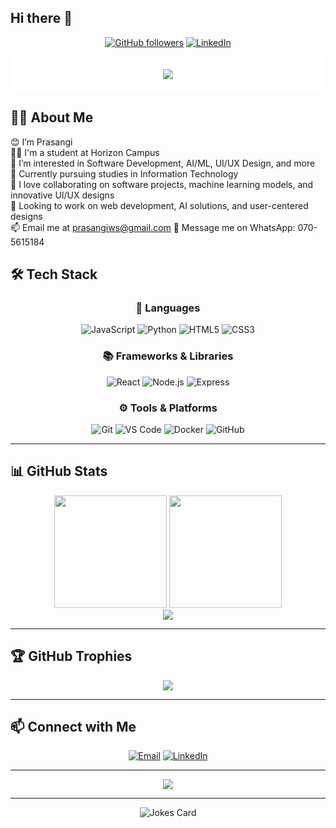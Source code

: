 ## Hi there 👋

<div align="center">
  
[![GitHub followers](https://img.shields.io/github/followers/PrasangiW?style=social)](https://github.com/PrasangiW)
[![LinkedIn](https://img.shields.io/badge/-LinkedIn-blue?style=flat-square&logo=linkedin)](https://www.linkedin.com/in/prasangi-weerasingha/)

</div>

<div align="center" style="background-color: white; padding: 20px; border-radius: 10px;">
  <img src="https://readme-typing-svg.herokuapp.com?font=Fira+Code&duration=4000&weight=900&pause=1000&color=780c3b&background=FFFFFF&center=true&vCenter=true&width=800&lines=HI+I+am+Prasangi;I+am+a+Web+Developer;I+like+Coding+and+Learning+New+Technologies!+💻">
</div>

## 👨‍💻 About Me

😊 I’m Prasangi  
👦🏻 I'm a student at Horizon Campus  
👀 I’m interested in Software Development, AI/ML, UI/UX Design, and more  
🌱 Currently pursuing studies in Information Technology  
🕺 I love collaborating on software projects, machine learning models, and innovative UI/UX designs  
💞 Looking to work on web development, AI solutions, and user-centered designs  
📫 Email me at prasangiws@gmail.com
💬 Message me on WhatsApp: 070-5615184

## 🛠 Tech Stack

<div align="center">

### 🚀 Languages
![JavaScript](https://img.shields.io/badge/-JavaScript-F7DF1E?style=for-the-badge&logo=javascript&logoColor=black)
![Python](https://img.shields.io/badge/-Python-3776AB?style=for-the-badge&logo=python&logoColor=white)
![HTML5](https://img.shields.io/badge/-HTML5-E34F26?style=for-the-badge&logo=html5&logoColor=white)
![CSS3](https://img.shields.io/badge/-CSS3-1572B6?style=for-the-badge&logo=css3&logoColor=white)

### 📚 Frameworks & Libraries
![React](https://img.shields.io/badge/-React-61DAFB?style=for-the-badge&logo=react&logoColor=black)
![Node.js](https://img.shields.io/badge/-Node.js-339933?style=for-the-badge&logo=node.js&logoColor=white)
![Express](https://img.shields.io/badge/-Express-000000?style=for-the-badge&logo=express&logoColor=white)

### ⚙️ Tools & Platforms
![Git](https://img.shields.io/badge/-Git-F05032?style=for-the-badge&logo=git&logoColor=white)
![VS Code](https://img.shields.io/badge/-VS%20Code-007ACC?style=for-the-badge&logo=visual-studio-code&logoColor=white)
![Docker](https://img.shields.io/badge/-Docker-2496ED?style=for-the-badge&logo=docker&logoColor=white)
![GitHub](https://img.shields.io/badge/-GitHub-181717?style=for-the-badge&logo=github&logoColor=white)

</div>

---

## 📊 GitHub Stats

<div align="center">
  <img height="180em" src="https://github-readme-stats.vercel.app/api?username=PrasangiW&show_icons=true&theme=tokyonight&include_all_commits=true&count_private=true&hide=stars" />
  <img height="180em" src="https://github-readme-stats.vercel.app/api/top-langs/?username=PrasangiW&layout=compact&theme=tokyonight" />
</div>

<div align="center">
  <img src="https://streak-stats.demolab.com?user=PrasangiW&theme=tokyonight" />
</div>

---

## 🏆 GitHub Trophies
<div align="center"> 
  <img src="https://github-profile-trophy.vercel.app/?username=PrasangiW&theme=synthwave&no-frame=true&margin-w=15" /> 
</div>

---

## 📫 Connect with Me

<div align="center">
  
[![Email](https://img.shields.io/badge/-Email-D14836?style=for-the-badge&logo=gmail&logoColor=white)](mailto:prasangiws@gmail.com)
[![LinkedIn](https://img.shields.io/badge/-LinkedIn-0077B5?style=for-the-badge&logo=linkedin&logoColor=white)](https://www.linkedin.com/in/prasangi-weerasingha/)

</div>

---

<div align="center">
  <img src="https://komarev.com/ghpvc/?username=PrasangiW&color=blueviolet&style=flat-square&label=Profile+Views" />
</div>

---

<div align="center">
  <img src="https://readme-jokes.vercel.app/api?username=PrasangiW" alt="Jokes Card" />
</div>
